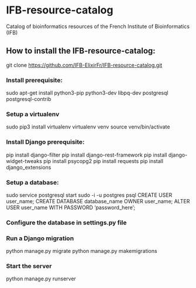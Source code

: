 # IFB-resource-catalog
Catalog of bioinformatics resources of the French Institute of Bioinformatics (IFB)

## How to install the IFB-resource-catalog:
  git clone https://github.com/IFB-ElixirFr/IFB-resource-catalog.git
### Install prerequisite:
  sudo apt-get install python3-pip python3-dev libpq-dev postgresql postgresql-contrib
### Setup a virtualenv 
  sudo pip3 install virtualenv 
  virtualenv venv
  source venv/bin/activate
### Install Django prerequisite:
  pip install django-filter
  pip install django-rest-framework
  pip install django-widget-tweaks
  pip install psycopg2
  pip install requests
  pip install django_extensions
### Setup a database:
  sudo service postgresql start
  sudo -i -u postgres
  psql
  CREATE USER user_name;
  CREATE DATABASE database_name OWNER user_name;
  ALTER USER user_name WITH PASSWORD ‘password_here’;
### Configure the database in settings.py file
### Run a Django migration
  python manage.py migrate
  python manage.py makemigrations
### Start the server
  python manage.py runserver
